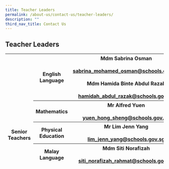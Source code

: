 ```yaml
---
title: Teacher Leaders
permalink: /about-us/contact-us/teacher-leaders/
description: ""
third_nav_title: Contact Us
---
```

## **Teacher Leaders**

<table>
<thead>
  <tr>
    <th rowspan="14"><br><br><br><br><br><br><br><br>Senior Teachers</th>
    <th>English Language</th>
    <th>Mdm Sabrina Osman<br><br><a href="mailto:sabrina_mohamed_osman@schools.gov.sg">sabrina_mohamed_osman@schools.gov.sg</a>
		<br><br>Mdm Hamida Binte Abdul Razak <a href="mailto:hamidah_abdul_razak@schools.gov.sg"><br><br>hamidah_abdul_razak@schools.gov.sg</a></th>
	
  </tr>
  <tr>
  </tr>
 
  <tr>
  </tr>
  <tr>
    <th> Mathematics</th>
    <th>Mr Alfred Yuen<br><br><a href="mailto:yuen_hong_sheng@schools.gov.sg">yuen_hong_sheng@schools.gov.sg</a><br></th>
  </tr>
  <tr>
  </tr>
  <tr>
    <th> Physical Education</th>
    <th>Mr Lim Jenn Yang<br><br><a href="mailto:lim_jenn_yang@schools.gov.sg">lim_jenn_yang@schools.gov.sg</a></th>
  </tr>
  <tr>

  </tr>
  <tr>
    <th> Malay Language</th>
    <th>Mdm Siti Norafizah<br><br><a href="mailto:siti_norafizah_rahmat@schools.gov.sg">siti_norafizah_rahmat@schools.gov.sg</a></th>
  </tr>

</thead>
</table>